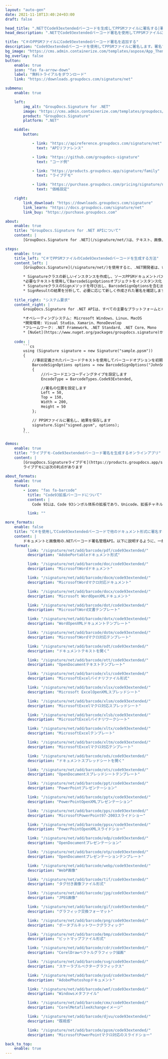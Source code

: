 ```yaml
---
layout: "auto-gen"
date: 2021-11-10T13:40:24+03:00
draft: false

head_title: ".NETでCode93extendedバーコードを生成してPPSMファイルに署名する|署名文書"
head_description: ".NETでCode93extendedバーコード署名を使用してPPSMファイルに署名する-人気のあるビジネスドキュメントや画像ファイル形式にバーコードを追加する."

title: "C＃のPPSMファイルにCode93extendedバーコード署名を追加する"
description: "Code93extendedバーコードを使用してPPSMファイルに署名します。署名プロパティを操作し、ニーズに合ったドキュメント内で高度な署名オプションを設定します."
bg_image: "https://cms.admin.containerize.com/templates/aspose/App_Themes/V3/images/bg/header1.png"
bg_overlay: false
button:
    enable: true
    icon: "fas fa-arrow-down"
    label: "無料トライアルをダウンロード"
    link: "https://downloads.groupdocs.com/signature/net"

submenu:
    enable: true

    left:
        img_alt: "GroupDocs.Signature for .NET"
        image: "https://cms.admin.containerize.com/templates/groupdocs/images/product-logos/90x90-noborder/groupdocs-signature-net.png"
        product: "GroupDocs.Signature"
        platform: ".NET"

    middle:
        button:

            - link: "https://apireference.groupdocs.com/signature/net"
              text: "APIリファレンス"

            - link: "https://github.com/groupdocs-signature"
              text: "コード例"

            - link: "https://products.groupdocs.app/signature/family"
              text: "ライブデモ"

            - link: "https://purchase.groupdocs.com/pricing/signature/net"
              text: "価格設定"

    right:
        link_download: "https://downloads.groupdocs.com/signature"
        link_learn: "https://docs.groupdocs.com/signature/net"
        link_buy: "https://purchase.groupdocs.com"

about:
    enable: true
    title: "GroupDocs.Signature for .NET APIについて"
    content: |
        [GroupDocs.Signature for .NET](/signature/net/)は、テキスト、画像、バーコード、スタンプ、フォームフィールド、QRコード、メタデータなどのさまざまな署名タイプを使用してデジタルドキュメントに電子署名するネイティブ.NETAPIです。ユーザーは、PDF、Microsoft Word、Excelワークシート、PowerPointプレゼンテーション、Adobe Photoshop、メタファイル、および画像ファイル形式内のデジタル署名を追加、編集、検証、削除、および検索でき、必要に応じて署名プロパティをカスタマイズするための追加サポートがあります。

steps:
    enable: true
    title_left: "C＃でPPSMファイルのCode93extendedバーコードを生成する方法"
    content_left: |
        [GroupDocs.Signature](/signature/net/)を使用すると、.NET開発者は、いくつかの簡単な手順を実行することで、アプリケーション内のPPSMファイルにCode93拡張バーコードを簡単に追加できます。

        * Signatureクラスの新しいインスタンスを作成し、ソースPPSMドキュメントパスをコンストラクターパラメーターとして渡します。
        *必要なテキストを使用してBarcodeSignOptionsオブジェクトをインスタンス化し、EncodeTypeプロパティをCode93Extendedに設定します。
        * SignatureクラスのSignメソッドを呼び出し、BarcodeSignOptionsを含む出力PPSMファイル名を渡します。
        * SignResultの結果を分析して、必要に応じて新しく作成された署名を確認します。
        
    title_right: "システム要求"
    content_right: |
        GroupDocs.Signature for .NET APIは、すべての主要なプラットフォームとオペレーティングシステムでサポートされています。以下のコードを実行する前に、システムに次の前提条件がインストールされていることを確認してください。

        *オペレーティングシステム: Microsoft Windows、Linux、MacOS
        *開発環境: Visual Studio、Xamarin、MonoDevelop
        *フレームワーク: .NET Framework、.NET Standard、.NET Core、Mono
        * [NuGet](https://www.nuget.org/packages/groupdocs.signature)からGroupDocs.Signaturefor.NETの最新バージョンをダウンロードします
        
    code: |
        ```cs
        using (Signature signature = new Signature("sample.ppsm"))
        {
            //事前定義されたバーコードテキストを使用してバーコードオプションを初期化します
            BarcodeSignOptions options = new BarcodeSignOptions("JohnSmith")
            {
                //バーコードエンコーディングタイプを設定します
                EncodeType = BarcodeTypes.Code93Extended,

                //署名の位置を設定します
                Left = 50,
                Top = 150,
                Width = 200,
                Height = 50
            };

            // PPSMファイルに署名し、結果を保存します 
            signature.Sign("signed.ppsm", options);
        }
        ```
        
demos:
    enable: true
    title: "ライブデモ-Code93extendedバーコード署名を生成するオンラインアプリ"
    content: |
        [GroupDocs.Signatureライブデモ](https://products.groupdocs.app/signature/family)サイトにアクセスして、Code93extendedバーコードをPPSMファイルに今すぐ追加してください。  
        ライブデモには次の利点があります
        
about_formats:
    enable: true
    format:
        - icon: "fas fa-barcode"
          title: "Code93拡張バーコードについて"
          content: |
            Code 93iは、Code 93シンボル体系の拡張であり、Unicode、拡張チャネル解釈（ECI）プロトコル、および追加のエラーチェック機能などのサポートが追加されています。コード93iは1999年に標準化され、線形シンボルの最高密度のデータエンコーディングの一部を提供します。

          link: ""

more_formats:
    enable: false
    title: "C＃を使用してCode93extendedバーコードで他のドキュメント形式に署名する"
    content: |
        ドキュメントと画像用の.NETバーコード署名管理API。以下に説明するように、一般的なファイル形式のいくつかにバーコード署名を追加します。
    format: 
          link: "/signature/net/add/barcode/pdf/code93extended/"
          description: "AdobePortableドキュメント形式"

          link: "/signature/net/add/barcode/doc/code93extended/"
          description: "MicrosoftWordドキュメント"

          link: "/signature/net/add/barcode/docm/code93extended/"
          description: "MicrosoftWordマクロ対応ドキュメント"

          link: "/signature/net/add/barcode/docx/code93extended/"
          description: "Microsoft WordOpenXMLドキュメント"

          link: "/signature/net/add/barcode/dot/code93extended/"
          description: "MicrosoftWord文書テンプレート"

          link: "/signature/net/add/barcode/dotx/code93extended/"
          description: "WordOpenXMLドキュメントテンプレート"

          link: "/signature/net/add/barcode/dotm/code93extended/"
          description: "MicrosoftWordマクロ対応テンプレート"       

          link: "/signature/net/add/barcode/odt/code93extended/"
          description: "ドキュメントテキストを開く"

          link: "/signature/net/add/barcode/ott/code93extended/"
          description: "OpenDocumentテキストテンプレート"

          link: "/signature/net/add/barcode/xls/code93extended/"
          description: "MicrosoftExcelバイナリファイル形式"

          link: "/signature/net/add/barcode/xlsx/code93extended/"
          description: "Microsoft ExcelOpenXMLスプレッドシート"

          link: "/signature/net/add/barcode/xlsm/code93extended/"
          description: "MicrosoftExcelマクロ対応スプレッドシート"

          link: "/signature/net/add/barcode/xlsb/code93extended/"
          description: "MicrosoftExcelバイナリワークシート"

          link: "/signature/net/add/barcode/xltx/code93extended/"
          description: "MicrosoftExcelテンプレート"

          link: "/signature/net/add/barcode/xltm/code93extended/"
          description: "MicrosoftExcelマクロ対応テンプレート"

          link: "/signature/net/add/barcode/ods/code93extended/"
          description: "ドキュメントスプレッドシートを開く"

          link: "/signature/net/add/barcode/ots/code93extended/"
          description: "OpenDocumentスプレッドシートテンプレート"

          link: "/signature/net/add/barcode/ppt/code93extended/"
          description: "PowerPointプレゼンテーション"

          link: "/signature/net/add/barcode/pptx/code93extended/"
          description: "PowerPointOpenXMLプレゼンテーション"

          link: "/signature/net/add/barcode/pps/code93extended/"
          description: "MicrosoftPowerPoint97-2003スライドショー"

          link: "/signature/net/add/barcode/ppsx/code93extended/"
          description: "PowerPointOpenXMLスライドショー"                              

          link: "/signature/net/add/barcode/odp/code93extended/"
          description: "OpenDocumentプレゼンテーション"

          link: "/signature/net/add/barcode/otp/code93extended/"
          description: "OpenDocumentプレゼンテーションテンプレート"

          link: "/signature/net/add/barcode/webp/code93extended/"
          description: "WebP画像"

          link: "/signature/net/add/barcode/tif/code93extended/"
          description: "タグ付き画像ファイル形式"

          link: "/signature/net/add/barcode/jpg/code93extended/"
          description: "JPEG画像"

          link: "/signature/net/add/barcode/gif/code93extended/"
          description: "グラフィック交換フォーマット"

          link: "/signature/net/add/barcode/png/code93extended/"
          description: "ポータブルネットワークグラフィック"

          link: "/signature/net/add/barcode/bmp/code93extended/"
          description: "ビットマップファイル形式"

          link: "/signature/net/add/barcode/cdr/code93extended/"
          description: "CorelDrawベクトルグラフィック描画"

          link: "/signature/net/add/barcode/svg/code93extended/"
          description: "スケーラブルベクターグラフィックス"

          link: "/signature/net/add/barcode/psd/code93extended/"
          description: "AdobePhotoshopドキュメント"

          link: "/signature/net/add/barcode/wmf/code93extended/"
          description: "Windowsメタファイル"        

          link: "/signature/net/add/barcode/cmx/code93extended/"
          description: "CorelMetafileeXchangeイメージ"

          link: "/signature/net/add/barcode/djvu/code93extended/"
          description: "既視感"

          link: "/signature/net/add/barcode/ppsm/code93extended/"
          description: "MicrosoftPowerPointマクロ対応のスライドショー"

back_to_top:
    enable: true
---
```

